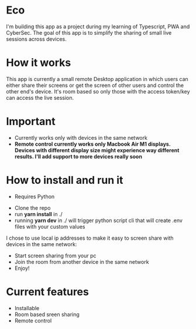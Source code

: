 # Eco

I'm building this app as a project during my learning of Typescript, PWA and CyberSec.
The goal of this app is to simplify the sharing of small live sessions across devices.

# How it works

This app is currently a small remote Desktop application in which users can either share their screens or get the screen of other users and control the other end's device.
It's room based so only those with the access token/key can access the live session.

# Important

- Currently works only with devices in the same network
- <b>Remote control currently works only Macbook Air M1 displays. Devices with different display size might experience way different results. I'll add support to more devices really soon</b>

# How to install and run it

- Requires Python

* Clone the repo
* run <b>yarn install</b> in ./
* running <b>yarn dev</b> in ./ will trigger python script cli that will create .env files with your custom values

I chose to use local ip addresses to make it easy to screen share with devices in the same network:

- Start screen sharing from your pc
- Join the room from another device in the same network
- Enjoy!

# Current features

- Installable
- Room based sreen sharing
- Remote control
